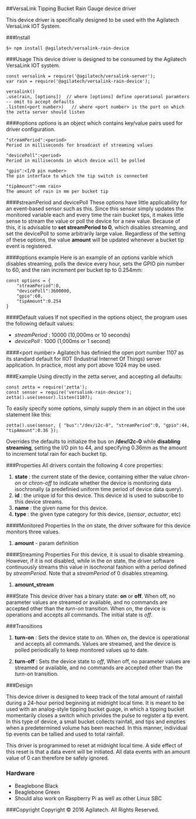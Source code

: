 ##VersaLink Tipping Bucket Rain Gauge device driver

This device driver is specifically designed to be used with the Agilatech VersaLink IOT System.

###Install
```
$> npm install @agilatech/versalink-rain-device
```

###Usage
This device driver is designed to be consumed by the Agilatech VersaLink IOT system.
```
const versalink = require('@agilatech/versalink-server');
var rain = require('@agilatech/versalink-rain-device');

versalink()
.use(rain, [options])  // where [options] define operational paramters -- omit to accept defaults
.listen(<port number>)   // where <port number> is the port on which the zetta server should listen
```

####options
_options_ is an object which contains key/value pairs used for driver configuration.

```
"streamPeriod":<period>
Period in milliseconds for broadcast of streaming values

"devicePoll":<period>
Period in milliseconds in which device will be polled

"gpio":<I/O pin number>
The pin interface to which the tip switch is connected

"tipAmount":<mm rain>
The amount of rain in mm per bucket tip 
```

####streamPeriod and devicePoll
These options have little applicability for an event-based sensor such as this.  Since this sensor simply updates the monitored variable each and every time the rain bucket tips, it makes little sense to stream the value or poll the device for a new value.  Because of this, it is advisable to **set streamPeriod to 0**, which disables streaming, and set the devicePoll to some arbitrarily large value. Regardless of the setting of these options, the value **amount** will be updated whenever a bucket tip event is registered.

####options example
Here is an example of an options varible which disables streaming, polls the device every hour, sets the GPIO pin number to 60, and the rain increment per bucket tip to 0.254mm:
```
const options = {
    "streamPeriod":0, 
    "devicePoll":3600000,
    "gpio":60,
    "tipAmount":0.254
}
```

  
####Default values
If not specified in the options object, the program uses the following default values:
* _streamPeriod_ : 10000 (10,000ms or 10 seconds)
* _devicePoll_ : 1000 (1,000ms or 1 second)

    
####&lt;port number&gt;
Agilatech has definied the open port number 1107 as its standard default for IIOT (Industrial Internet Of Things) server application. In practice, most any port above 1024 may be used.


###Example
Using directly in the zetta server, and accepting all defaults:
```
const zetta = require('zetta');
const sensor = require('versalink-rain-device');
zetta().use(sensor).listen(1107);
```

To easily specify some options, simply supply them in an object in the use statement like this:
```
zetta().use(sensor, { "bus":"/dev/i2c-0", "streamPeriod":0, "gpio":44, "tipAmount":0.36 });
```
Overrides the defaults to initialize the bus on **/dev/i2c-0** while **disabling streaming**, setting the I/O pin to 44, and specifying 0.36mm as the amount to increment total rain for each bucket tip.

###Properties
All drivers contain the following 4 core properties:
1. **state** : the current state of the device, containing either the value *chron-on* or *chron-off* 
to indicate whether the device is monitoring data isochronally (a predefinied uniform time period of device data query).
2. **id** : the unique id for this device.  This device id is used to subscribe to this device streams.
3. **name** : the given name for this device.
4. **type** : the given type category for this device,  (_sensor_, _actuator_, etc)


####Monitored Properties
In the *on* state, the driver software for this device monitors three values.
1. **amount** - param definition

  
####Streaming Properties
For this device, it is usual to disable streaming.  However, if it is not disabled, while in the *on* state, the driver software continuously streams this value in isochronal fashion with a period defined by *streamPeriod*. Note that a *streamPeriod* of 0 disables streaming.
1. **amount_stream**
  

###State
This device driver has a binary state: __on__ or __off__. When off, no parameter values are streamed or available, and no commands are accepted other than the _turn-on_ transition. When on, the device is operations and accepts all commands.  The initial state is _off_.
  
  
###Transitions
1. **turn-on** : Sets the device state to *on*. When on, the device is operational and accepts all commands. Values are streamed, and the device is polled periodically to keep monitored values up to date.

2. **turn-off** : Sets the device state to *off*, When off, no parameter values are streamed or available, and no commands are accepted other than the _turn-on_ transition.

###Design

This device driver is designed to keep track of the total amount of rainfall during a 24-hour period beginning at midnight local time.  It is meant to be used with an analog-style tipping bucket guage, in which a tipping bucket momentarily closes a switch which privides the pulse to register a tip event.  In this type of device, a small bucket collects rainfall, and tips and empties when a predetermined volume has been reached.  In this manner, individual tip events can be tallied and used to total rainfall.

This driver is programmed to reset at midnight local time. A side effect of this reset is that a data event will be initiated.  All data events with an amount value of 0 can therefore be safely ignored.

### Hardware

* Beaglebone Black
* Beaglebone Green
* Should also work on Raspberry Pi as well as other Linux SBC


###Copyright
Copyright © 2016 Agilatech. All Rights Reserved.
